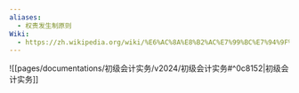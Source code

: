 ```yaml
---
aliases:
  - 权责发生制原则
Wiki:
  - https://zh.wikipedia.org/wiki/%E6%AC%8A%E8%B2%AC%E7%99%BC%E7%94%9F%E5%88%B6%E5%8E%9F%E5%89%87
---
```

![[pages/documentations/初级会计实务/v2024/初级会计实务#^0c8152|初级会计实务]]